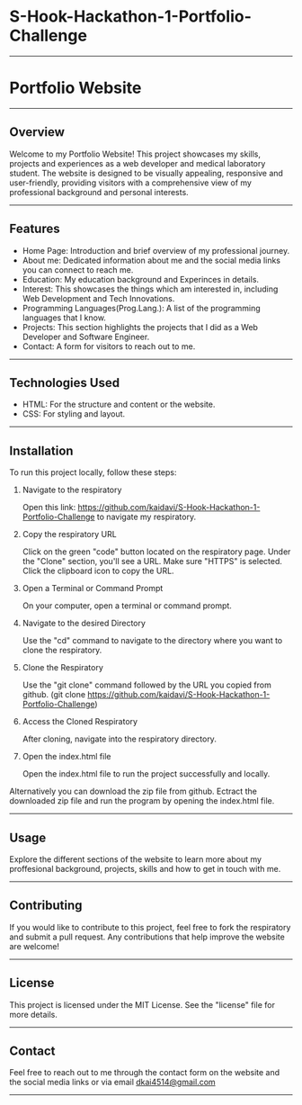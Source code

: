 # S-Hook-Hackathon-1-Portfolio-Challenge
---
# Portfolio Website
---
## Overview

Welcome to my Portfolio Website! This project showcases my skills, projects and experiences as a web developer and medical laboratory student. The website is designed to be visually appealing, responsive and user-friendly, providing visitors with a comprehensive view of my professional background and personal interests.

---

## Features

- Home Page: Introduction and brief overview of my professional journey.
- About me: Dedicated information about me and the social media links you can connect to reach me.
- Education: My education background and Experinces in details.
- Interest: This showcases the things which am interested in, including Web Development and Tech Innovations.
- Programming Languages(Prog.Lang.): A list of the programming languages that I know.
- Projects: This section highlights the projects that I did as a Web Developer and Software Engineer.
- Contact: A form for visitors to reach out to me.
  
---

## Technologies Used

- HTML: For the structure and content or the website.
- CSS: For styling and layout.

---

## Installation

To run this project locally, follow these steps:

1. Navigate to the respiratory

   Open this link: https://github.com/kaidavi/S-Hook-Hackathon-1-Portfolio-Challenge to navigate my respiratory.

2. Copy the respiratory URL

   Click on the green "code" button located on the respiratory page. Under the "Clone" section, you'll see a URL. Make sure "HTTPS" is selected. Click the clipboard icon to copy the URL.

3. Open a Terminal or Command Prompt

   On your computer, open a terminal or command prompt.

4. Navigate to the desired Directory

   Use the "cd" command to navigate to the directory where you want to clone the respiratory.

5. Clone the Respiratory

   Use the "git clone" command followed by the URL you copied from github. (git clone https://github.com/kaidavi/S-Hook-Hackathon-1-Portfolio-Challenge)

6. Access the Cloned Respiratory

   After cloning, navigate into the respiratory directory.

7. Open the index.html file

   Open the index.html file to run the project successfully and locally.

Alternatively you can download the zip file from github. Ectract the downloaded zip file and run the program by opening the index.html file.

---

## Usage

Explore the different sections of the website to learn more about my proffesional background, projects, skills and how to get in touch with me.

---

## Contributing

If you would like to contribute to this project, feel free to fork the respiratory and submit a pull request. Any contributions that help improve the website are welcome!

---

## License

This project is licensed under the MIT License. See the "license" file for more details.

---

## Contact

Feel free to reach out to me through the contact form on the website and the social media links or via email dkai4514@gmail.com

---

